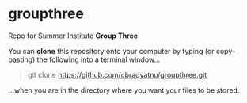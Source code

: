 # groupthree
Repo for Summer Institute <b>Group Three</b>

You can <b>clone</b> this repository onto your computer by typing (or copy-pasting) the following into a terminal window...

>git clone https://github.com/cbradyatnu/groupthree.git

...when you are in the directory where you want your files to be stored.

